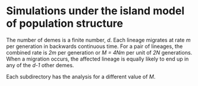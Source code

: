 # Simulations under the island model of population structure

The number of demes is a finite number, *d*. Each lineage migrates at
rate *m* per generation in backwards continuous time. For a pair of
lineages, the combined rate is *2m* per generation or *M = 4Nm* per
unit of *2N* generations. When a migration occurs, the affected
lineage is equally likely to end up in any of the *d-1* other demes.

Each subdirectory has the analysis for a different value of *M*.


